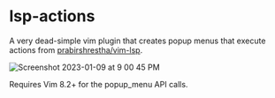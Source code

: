 # lsp-actions
A very dead-simple vim plugin that creates popup menus that execute actions from [prabirshrestha/vim-lsp](https://github.com/prabirshrestha/vim-lsp).

 ![Screenshot 2023-01-09 at 9 00 45 PM](https://user-images.githubusercontent.com/2100425/211445112-ccdb9f88-a042-4942-a290-3cdac1d0a334.png)


Requires Vim 8.2+ for the popup_menu API calls. 
